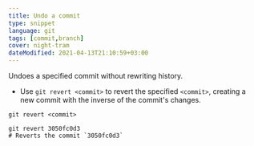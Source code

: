 ```yaml
---
title: Undo a commit
type: snippet
language: git
tags: [commit,branch]
cover: night-tram
dateModified: 2021-04-13T21:10:59+03:00
---
```


Undoes a specified commit without rewriting history.

- Use `git revert <commit>` to revert the specified `<commit>`, creating a new commit with the inverse of the commit's changes.

```shell
git revert <commit>
```

```shell
git revert 3050fc0d3
# Reverts the commit `3050fc0d3`
```
